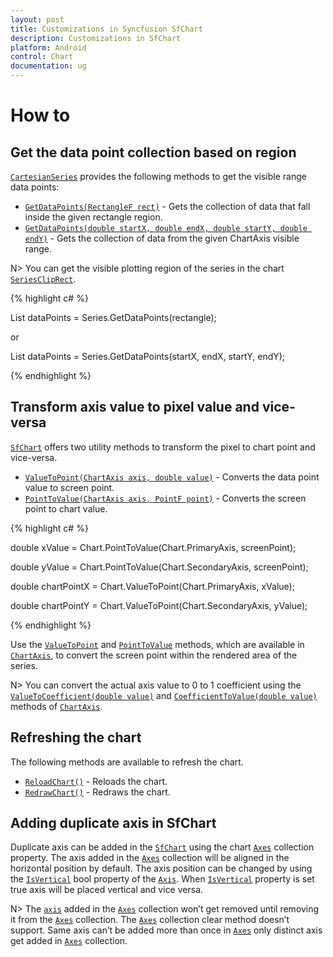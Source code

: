 ```yaml
---
layout: post
title: Customizations in Syncfusion SfChart
description: Customizations in SfChart
platform: Android
control: Chart
documentation: ug
---
```


# How to

##  Get the data point collection based on region

[`CartesianSeries`](https://help.syncfusion.com/cr/cref_files/xamarin-android/Syncfusion.SfChart.Android~Com.Syncfusion.Charts.CartesianSeries.html) provides the following methods to get the visible range data points: 

* [`GetDataPoints(RectangleF rect)`](https://help.syncfusion.com/cr/cref_files/xamarin-android/Syncfusion.SfChart.Android~Com.Syncfusion.Charts.CartesianSeries~GetDataPoints(RectangleF).html) - Gets the collection of data that fall inside the given rectangle region.
* [`GetDataPoints(double startX, double endX, double startY, double endY)`](https://help.syncfusion.com/cr/cref_files/xamarin-android/Syncfusion.SfChart.Android~Com.Syncfusion.Charts.CartesianSeries~GetDataPoints(Double,Double,Double,Double).html) - Gets the collection of data from the given ChartAxis visible range.

N> You can get the visible plotting region of the series in the chart [`SeriesClipRect`](https://help.syncfusion.com/cr/cref_files/xamarin-android/Syncfusion.SfChart.Android~Com.Syncfusion.Charts.SfChart~SeriesClipRect.html).

{% highlight c# %}

List<object> dataPoints = Series.GetDataPoints(rectangle);

or

List<object> dataPoints = Series.GetDataPoints(startX, endX, startY, endY);

{% endhighlight  %}

## Transform axis value to pixel value and vice-versa

[`SfChart`](https://help.syncfusion.com/cr/cref_files/xamarin-android/Syncfusion.SfChart.Android~Com.Syncfusion.Charts.SfChart.html) offers two utility methods to transform the pixel to chart point and vice-versa.

* [`ValueToPoint(ChartAxis axis, double value)`](https://help.syncfusion.com/cr/cref_files/xamarin-android/Syncfusion.SfChart.Android~Com.Syncfusion.Charts.ChartBase~ValueToPoint.html) - Converts the data point value to screen point.
* [`PointToValue(ChartAxis axis, PointF point)`](https://help.syncfusion.com/cr/cref_files/xamarin-android/Syncfusion.SfChart.Android~Com.Syncfusion.Charts.SfChart~PointToValue(ChartAxis,PointF).html) - Converts the screen point to chart value.

{% highlight c# %}

double xValue = Chart.PointToValue(Chart.PrimaryAxis, screenPoint);

double yValue = Chart.PointToValue(Chart.SecondaryAxis, screenPoint);

double chartPointX = Chart.ValueToPoint(Chart.PrimaryAxis, xValue);

double chartPointY = Chart.ValueToPoint(Chart.SecondaryAxis, yValue);

{% endhighlight  %}

Use the [`ValueToPoint`](https://help.syncfusion.com/cr/cref_files/xamarin-android/Syncfusion.SfChart.Android~Com.Syncfusion.Charts.ChartAxis~ValueToPoint.html) and [`PointToValue`](https://help.syncfusion.com/cr/cref_files/xamarin-android/Syncfusion.SfChart.Android~Com.Syncfusion.Charts.ChartAxis~PointToValue(PointF).html) methods, which are available in [`ChartAxis`](https://help.syncfusion.com/cr/cref_files/xamarin-android/Syncfusion.SfChart.Android~Com.Syncfusion.Charts.ChartAxis.html), to convert the screen point within the rendered area of the series.

N> You can convert the actual axis value to 0 to 1 coefficient using the [`ValueToCoefficient(double value)`](https://help.syncfusion.com/cr/cref_files/xamarin-android/Syncfusion.SfChart.Android~Com.Syncfusion.Charts.ChartAxis~ValueToCoefficient.html) and [`CoefficientToValue(double value)`](https://help.syncfusion.com/cr/cref_files/xamarin-android/Syncfusion.SfChart.Android~Com.Syncfusion.Charts.ChartAxis~CoefficientToValue.html) methods of [`ChartAxis`](https://help.syncfusion.com/cr/cref_files/xamarin-android/Syncfusion.SfChart.Android~Com.Syncfusion.Charts.ChartAxis.html).

## Refreshing the chart

The following methods are available to refresh the chart.

* [`ReloadChart()`](https://help.syncfusion.com/cr/cref_files/xamarin-android/Syncfusion.SfChart.Android~Com.Syncfusion.Charts.ChartBase~ReloadChart.html) - Reloads the chart.
* [`RedrawChart()`](https://help.syncfusion.com/cr/cref_files/xamarin-android/Syncfusion.SfChart.Android~Com.Syncfusion.Charts.ChartBase~RedrawChart.html) - Redraws the chart.

##  Adding duplicate axis in SfChart

Duplicate axis can be added in the [`SfChart`](https://help.syncfusion.com/cr/cref_files/xamarin-android/Syncfusion.SfChart.Android~Com.Syncfusion.Charts.SfChart.html) using the chart [`Axes`](https://help.syncfusion.com/cr/cref_files/xamarin-android/Syncfusion.SfChart.Android~Com.Syncfusion.Charts.ChartBase~Axes.html) collection property. The axis added in the [`Axes`](https://help.syncfusion.com/cr/cref_files/xamarin-android/Syncfusion.SfChart.Android~Com.Syncfusion.Charts.ChartBase~Axes.html) collection will be aligned in the horizontal position by default. The axis position can be changed by using the [`IsVertical`](https://help.syncfusion.com/cr/cref_files/xamarin-android/Syncfusion.SfChart.Android~Com.Syncfusion.Charts.ChartAxis~IsVertical.html) bool property of the [`Axis`](https://help.syncfusion.com/cr/cref_files/xamarin-android/Syncfusion.SfChart.Android~Com.Syncfusion.Charts.ChartAxis.html). When [`IsVertical`](https://help.syncfusion.com/cr/cref_files/xamarin-android/Syncfusion.SfChart.Android~Com.Syncfusion.Charts.ChartAxis~IsVertical.html) property is set true axis will be placed vertical and vice versa.

N> The [`axis`](https://help.syncfusion.com/cr/cref_files/xamarin-android/Syncfusion.SfChart.Android~Com.Syncfusion.Charts.ChartAxis.html) added in the [`Axes`](https://help.syncfusion.com/cr/cref_files/xamarin-android/Syncfusion.SfChart.Android~Com.Syncfusion.Charts.ChartBase~Axes.html) collection won’t get removed until removing it from the [`Axes`](https://help.syncfusion.com/cr/cref_files/xamarin-android/Syncfusion.SfChart.Android~Com.Syncfusion.Charts.ChartBase~Axes.html) collection. The [`Axes`](https://help.syncfusion.com/cr/cref_files/xamarin-android/Syncfusion.SfChart.Android~Com.Syncfusion.Charts.ChartBase~Axes.html) collection clear method doesn’t support. Same axis can’t be added more than once in [`Axes`](https://help.syncfusion.com/cr/cref_files/xamarin-android/Syncfusion.SfChart.Android~Com.Syncfusion.Charts.ChartBase~Axes.html) only distinct axis get added in [`Axes`](https://help.syncfusion.com/cr/cref_files/xamarin-android/Syncfusion.SfChart.Android~Com.Syncfusion.Charts.ChartBase~Axes.html) collection.